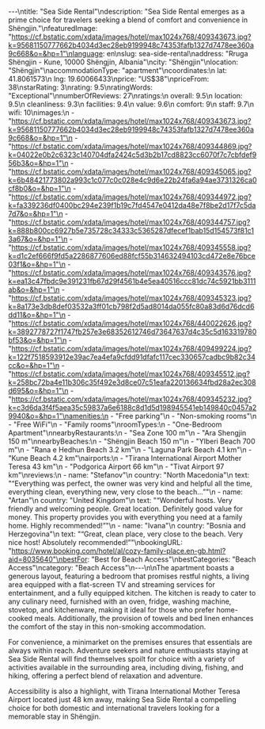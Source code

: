 ---\ntitle: "Sea Side Rental"\ndescription: "Sea Side Rental emerges as a prime choice for travelers seeking a blend of comfort and convenience in Shëngjin."\nfeaturedImage: "https://cf.bstatic.com/xdata/images/hotel/max1024x768/409343673.jpg?k=95681150777662b4034d3ec28eb9199948c74353fafb1327d7478ee360a9c668&o=&hp=1"\nlanguage: en\nslug: sea-side-rental\naddress: "Rruga Shëngjin - Kune, 10000 Shëngjin, Albania"\ncity: "Shëngjin"\nlocation: "Shëngjin"\naccommodationType: "apartment"\ncoordinates:\n  lat: 41.8061573\n  lng: 19.60066433\nprice: "US$38"\npriceFrom: 38\nstarRating: 3\nrating: 9.5\nratingWords: "Exceptional"\nnumberOfReviews: 27\nratings:\n  overall: 9.5\n  location: 9.5\n  cleanliness: 9.3\n  facilities: 9.4\n  value: 9.6\n  comfort: 9\n  staff: 9.7\n  wifi: 10\nimages:\n  - "https://cf.bstatic.com/xdata/images/hotel/max1024x768/409343673.jpg?k=95681150777662b4034d3ec28eb9199948c74353fafb1327d7478ee360a9c668&o=&hp=1"\n  - "https://cf.bstatic.com/xdata/images/hotel/max1024x768/409344869.jpg?k=04022e0b2c6323c140704dfa2424c5d3b2b17cd8823cc6070f7c7cbfdef956b3&o=&hp=1"\n  - "https://cf.bstatic.com/xdata/images/hotel/max1024x768/409345065.jpg?k=6b48421773802a993c1c077c0c028e4c9d6e22b24fa6a94ae3731326ca0cf8b0&o=&hp=1"\n  - "https://cf.bstatic.com/xdata/images/hotel/max1024x768/409344972.jpg?k=fa339236df0400bc294e239f1b19c7fd4547e0412da48e7f8be2d17f7c5da7d7&o=&hp=1"\n  - "https://cf.bstatic.com/xdata/images/hotel/max1024x768/409344757.jpg?k=888b800cc6927b5e735728c34333c5365287dfecef1bab15d154573f81c13a67&o=&hp=1"\n  - "https://cf.bstatic.com/xdata/images/hotel/max1024x768/409345558.jpg?k=d1c2ef666f9fd5a2286877606ed88fcf55b314632494103cd472e8e76bce03f1&o=&hp=1"\n  - "https://cf.bstatic.com/xdata/images/hotel/max1024x768/409343576.jpg?k=ea13c47fbdc9e391231fb67d29f4561b4e5ea40516ccc81dc74c5921bb3111ab&o=&hp=1"\n  - "https://cf.bstatic.com/xdata/images/hotel/max1024x768/409345323.jpg?k=8a173e3db8def03532a3ff01cb798f2d5ad8014da055fc80a83d6d76dcd6dd11&o=&hp=1"\n  - "https://cf.bstatic.com/xdata/images/hotel/max1024x768/440022626.jpg?k=3892778727f1747fb257e3e68352612746d73647637d4c35c5d163319780bf53&o=&hp=1"\n  - "https://cf.bstatic.com/xdata/images/hotel/max1024x768/409499224.jpg?k=122f7518593912e39ac7ea4efa9cfdd91dfafc117cec330657cadbc9b82c34cc&o=&hp=1"\n  - "https://cf.bstatic.com/xdata/images/hotel/max1024x768/409345512.jpg?k=258bc72ba4e11b306c35f492e3d8ce07c51eafa220136634fbd28a2ec308d695&o=&hp=1"\n  - "https://cf.bstatic.com/xdata/images/hotel/max1024x768/409345232.jpg?k=c3d6da3f4f5aea35c59837a6e6188c8d1d5d198945541eb149840c0457a29940&o=&hp=1"\namenities:\n  - "Free parking"\n  - "Non-smoking rooms"\n  - "Free WiFi"\n  - "Family rooms"\nroomTypes:\n  - "One-Bedroom Apartment"\nnearbyRestaurants:\n  - "Sea Zone 100 m"\n  - "Ara Shengjin 150 m"\nnearbyBeaches:\n  - "Shëngjin Beach 150 m"\n  - "Ylberi Beach 700 m"\n  - "Rana e Hedhun Beach 3.2 km"\n  - "Laguna Park Beach 4.1 km"\n  - "Kune Beach 4.2 km"\nairports:\n  - "Tirana International Airport Mother Teresa 43 km"\n  - "Podgorica Airport 66 km"\n  - "Tivat Airport 97 km"\nreviews:\n  - name: "Stefanov"\n    country: "North Macedonia"\n    text: "“Everything was perfect, the owner was very kind and helpful all the time, everything clean, everything new, very close to the beach...”"\n  - name: "Artan"\n    country: "United Kingdom"\n    text: "“Wonderful hosts. Very friendly and welcoming people. Great location. Definitely good value for money. This property provides you with everything you need at a family home. Highly recommended!”"\n  - name: "Ivana"\n    country: "Bosnia and Herzegovina"\n    text: "“Great, clean place, very close to the beach. Very nice host! Absolutely recommended!”"\nbookingURL: "https://www.booking.com/hotel/al/cozy-family-place.en-gb.html?aid=8035640"\nbestFor: "Best for Beach Access"\nbestCategories: "Beach Access"\ncategory: "Beach Access"\n---\n\nThe apartment boasts a generous layout, featuring a bedroom that promises restful nights, a living area equipped with a flat-screen TV and streaming services for entertainment, and a fully equipped kitchen. The kitchen is ready to cater to any culinary need, furnished with an oven, fridge, washing machine, stovetop, and kitchenware, making it ideal for those who prefer home-cooked meals. Additionally, the provision of towels and bed linen enhances the comfort of the stay in this non-smoking accommodation.

For convenience, a minimarket on the premises ensures that essentials are always within reach. Adventure seekers and nature enthusiasts staying at Sea Side Rental will find themselves spoilt for choice with a variety of activities available in the surrounding area, including diving, fishing, and hiking, offering a perfect blend of relaxation and adventure.

Accessibility is also a highlight, with Tirana International Mother Teresa Airport located just 48 km away, making Sea Side Rental a compelling choice for both domestic and international travelers looking for a memorable stay in Shëngjin.
